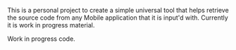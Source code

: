 This is a personal project to create a simple universal tool that helps retrieve the source code from any Mobile application that it is input'd with. Currently it is work in progress material.

Work in progress code.